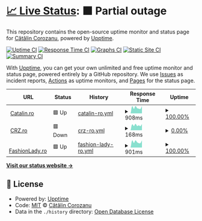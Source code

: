# [📈 Live Status](https://status.crz.ro): <!--live status--> **🟧 Partial outage**

This repository contains the open-source uptime monitor and status page for [Cătălin Corozanu](https://corozanu.ro), powered by [Upptime](https://github.com/upptime/upptime).

[![Uptime CI](https://github.com/corozanu/uptime/workflows/Uptime%20CI/badge.svg)](https://github.com/corozanu/uptime/actions?query=workflow%3A%22Uptime+CI%22)
[![Response Time CI](https://github.com/corozanu/uptime/workflows/Response%20Time%20CI/badge.svg)](https://github.com/corozanu/uptime/actions?query=workflow%3A%22Response+Time+CI%22)
[![Graphs CI](https://github.com/corozanu/uptime/workflows/Graphs%20CI/badge.svg)](https://github.com/corozanu/uptime/actions?query=workflow%3A%22Graphs+CI%22)
[![Static Site CI](https://github.com/corozanu/uptime/workflows/Static%20Site%20CI/badge.svg)](https://github.com/corozanu/uptime/actions?query=workflow%3A%22Static+Site+CI%22)
[![Summary CI](https://github.com/corozanu/uptime/workflows/Summary%20CI/badge.svg)](https://github.com/corozanu/uptime/actions?query=workflow%3A%22Summary+CI%22)

With [Upptime](https://upptime.js.org), you can get your own unlimited and free uptime monitor and status page, powered entirely by a GitHub repository. We use [Issues](https://github.com/corozanu/uptime/issues) as incident reports, [Actions](https://github.com/corozanu/uptime/actions) as uptime monitors, and [Pages](https://status.crz.ro) for the status page.

<!--start: status pages-->
<!-- This summary is generated by Upptime (https://github.com/upptime/upptime) -->
<!-- Do not edit this manually, your changes will be overwritten -->
<!-- prettier-ignore -->
| URL | Status | History | Response Time | Uptime |
| --- | ------ | ------- | ------------- | ------ |
| <img alt="" src="https://icons.duckduckgo.com/ip3/catalin.ro.ico" height="13"> [Catalin.ro](https://catalin.ro) | 🟩 Up | [catalin-ro.yml](https://github.com/corozanu/uptime.crz.ro/commits/HEAD/history/catalin-ro.yml) | <details><summary><img alt="Response time graph" src="./graphs/catalin-ro/response-time-week.png" height="20"> 908ms</summary><br><a href="https://uptime.crz.ro/history/catalin-ro"><img alt="Response time 639" src="https://img.shields.io/endpoint?url=https%3A%2F%2Fraw.githubusercontent.com%2Fcorozanu%2Fuptime.crz.ro%2FHEAD%2Fapi%2Fcatalin-ro%2Fresponse-time.json"></a><br><a href="https://uptime.crz.ro/history/catalin-ro"><img alt="24-hour response time 1127" src="https://img.shields.io/endpoint?url=https%3A%2F%2Fraw.githubusercontent.com%2Fcorozanu%2Fuptime.crz.ro%2FHEAD%2Fapi%2Fcatalin-ro%2Fresponse-time-day.json"></a><br><a href="https://uptime.crz.ro/history/catalin-ro"><img alt="7-day response time 908" src="https://img.shields.io/endpoint?url=https%3A%2F%2Fraw.githubusercontent.com%2Fcorozanu%2Fuptime.crz.ro%2FHEAD%2Fapi%2Fcatalin-ro%2Fresponse-time-week.json"></a><br><a href="https://uptime.crz.ro/history/catalin-ro"><img alt="30-day response time 2047" src="https://img.shields.io/endpoint?url=https%3A%2F%2Fraw.githubusercontent.com%2Fcorozanu%2Fuptime.crz.ro%2FHEAD%2Fapi%2Fcatalin-ro%2Fresponse-time-month.json"></a><br><a href="https://uptime.crz.ro/history/catalin-ro"><img alt="1-year response time 509" src="https://img.shields.io/endpoint?url=https%3A%2F%2Fraw.githubusercontent.com%2Fcorozanu%2Fuptime.crz.ro%2FHEAD%2Fapi%2Fcatalin-ro%2Fresponse-time-year.json"></a></details> | <details><summary><a href="https://uptime.crz.ro/history/catalin-ro">100.00%</a></summary><a href="https://uptime.crz.ro/history/catalin-ro"><img alt="All-time uptime 98.81%" src="https://img.shields.io/endpoint?url=https%3A%2F%2Fraw.githubusercontent.com%2Fcorozanu%2Fuptime.crz.ro%2FHEAD%2Fapi%2Fcatalin-ro%2Fuptime.json"></a><br><a href="https://uptime.crz.ro/history/catalin-ro"><img alt="24-hour uptime 100.00%" src="https://img.shields.io/endpoint?url=https%3A%2F%2Fraw.githubusercontent.com%2Fcorozanu%2Fuptime.crz.ro%2FHEAD%2Fapi%2Fcatalin-ro%2Fuptime-day.json"></a><br><a href="https://uptime.crz.ro/history/catalin-ro"><img alt="7-day uptime 100.00%" src="https://img.shields.io/endpoint?url=https%3A%2F%2Fraw.githubusercontent.com%2Fcorozanu%2Fuptime.crz.ro%2FHEAD%2Fapi%2Fcatalin-ro%2Fuptime-week.json"></a><br><a href="https://uptime.crz.ro/history/catalin-ro"><img alt="30-day uptime 99.30%" src="https://img.shields.io/endpoint?url=https%3A%2F%2Fraw.githubusercontent.com%2Fcorozanu%2Fuptime.crz.ro%2FHEAD%2Fapi%2Fcatalin-ro%2Fuptime-month.json"></a><br><a href="https://uptime.crz.ro/history/catalin-ro"><img alt="1-year uptime 99.17%" src="https://img.shields.io/endpoint?url=https%3A%2F%2Fraw.githubusercontent.com%2Fcorozanu%2Fuptime.crz.ro%2FHEAD%2Fapi%2Fcatalin-ro%2Fuptime-year.json"></a></details>
| <img alt="" src="https://icons.duckduckgo.com/ip3/crz.ro.ico" height="13"> [CRZ.ro](https://crz.ro) | 🟥 Down | [crz-ro.yml](https://github.com/corozanu/uptime.crz.ro/commits/HEAD/history/crz-ro.yml) | <details><summary><img alt="Response time graph" src="./graphs/crz-ro/response-time-week.png" height="20"> 168ms</summary><br><a href="https://uptime.crz.ro/history/crz-ro"><img alt="Response time 248" src="https://img.shields.io/endpoint?url=https%3A%2F%2Fraw.githubusercontent.com%2Fcorozanu%2Fuptime.crz.ro%2FHEAD%2Fapi%2Fcrz-ro%2Fresponse-time.json"></a><br><a href="https://uptime.crz.ro/history/crz-ro"><img alt="24-hour response time 200" src="https://img.shields.io/endpoint?url=https%3A%2F%2Fraw.githubusercontent.com%2Fcorozanu%2Fuptime.crz.ro%2FHEAD%2Fapi%2Fcrz-ro%2Fresponse-time-day.json"></a><br><a href="https://uptime.crz.ro/history/crz-ro"><img alt="7-day response time 168" src="https://img.shields.io/endpoint?url=https%3A%2F%2Fraw.githubusercontent.com%2Fcorozanu%2Fuptime.crz.ro%2FHEAD%2Fapi%2Fcrz-ro%2Fresponse-time-week.json"></a><br><a href="https://uptime.crz.ro/history/crz-ro"><img alt="30-day response time 174" src="https://img.shields.io/endpoint?url=https%3A%2F%2Fraw.githubusercontent.com%2Fcorozanu%2Fuptime.crz.ro%2FHEAD%2Fapi%2Fcrz-ro%2Fresponse-time-month.json"></a><br><a href="https://uptime.crz.ro/history/crz-ro"><img alt="1-year response time 191" src="https://img.shields.io/endpoint?url=https%3A%2F%2Fraw.githubusercontent.com%2Fcorozanu%2Fuptime.crz.ro%2FHEAD%2Fapi%2Fcrz-ro%2Fresponse-time-year.json"></a></details> | <details><summary><a href="https://uptime.crz.ro/history/crz-ro">0.00%</a></summary><a href="https://uptime.crz.ro/history/crz-ro"><img alt="All-time uptime 33.38%" src="https://img.shields.io/endpoint?url=https%3A%2F%2Fraw.githubusercontent.com%2Fcorozanu%2Fuptime.crz.ro%2FHEAD%2Fapi%2Fcrz-ro%2Fuptime.json"></a><br><a href="https://uptime.crz.ro/history/crz-ro"><img alt="24-hour uptime 0.00%" src="https://img.shields.io/endpoint?url=https%3A%2F%2Fraw.githubusercontent.com%2Fcorozanu%2Fuptime.crz.ro%2FHEAD%2Fapi%2Fcrz-ro%2Fuptime-day.json"></a><br><a href="https://uptime.crz.ro/history/crz-ro"><img alt="7-day uptime 0.00%" src="https://img.shields.io/endpoint?url=https%3A%2F%2Fraw.githubusercontent.com%2Fcorozanu%2Fuptime.crz.ro%2FHEAD%2Fapi%2Fcrz-ro%2Fuptime-week.json"></a><br><a href="https://uptime.crz.ro/history/crz-ro"><img alt="30-day uptime 0.00%" src="https://img.shields.io/endpoint?url=https%3A%2F%2Fraw.githubusercontent.com%2Fcorozanu%2Fuptime.crz.ro%2FHEAD%2Fapi%2Fcrz-ro%2Fuptime-month.json"></a><br><a href="https://uptime.crz.ro/history/crz-ro"><img alt="1-year uptime 25.03%" src="https://img.shields.io/endpoint?url=https%3A%2F%2Fraw.githubusercontent.com%2Fcorozanu%2Fuptime.crz.ro%2FHEAD%2Fapi%2Fcrz-ro%2Fuptime-year.json"></a></details>
| <img alt="" src="https://icons.duckduckgo.com/ip3/fashionlady.ro.ico" height="13"> [FashionLady.ro](https://fashionlady.ro) | 🟩 Up | [fashion-lady-ro.yml](https://github.com/corozanu/uptime.crz.ro/commits/HEAD/history/fashion-lady-ro.yml) | <details><summary><img alt="Response time graph" src="./graphs/fashion-lady-ro/response-time-week.png" height="20"> 901ms</summary><br><a href="https://uptime.crz.ro/history/fashion-lady-ro"><img alt="Response time 2603" src="https://img.shields.io/endpoint?url=https%3A%2F%2Fraw.githubusercontent.com%2Fcorozanu%2Fuptime.crz.ro%2FHEAD%2Fapi%2Ffashion-lady-ro%2Fresponse-time.json"></a><br><a href="https://uptime.crz.ro/history/fashion-lady-ro"><img alt="24-hour response time 1125" src="https://img.shields.io/endpoint?url=https%3A%2F%2Fraw.githubusercontent.com%2Fcorozanu%2Fuptime.crz.ro%2FHEAD%2Fapi%2Ffashion-lady-ro%2Fresponse-time-day.json"></a><br><a href="https://uptime.crz.ro/history/fashion-lady-ro"><img alt="7-day response time 901" src="https://img.shields.io/endpoint?url=https%3A%2F%2Fraw.githubusercontent.com%2Fcorozanu%2Fuptime.crz.ro%2FHEAD%2Fapi%2Ffashion-lady-ro%2Fresponse-time-week.json"></a><br><a href="https://uptime.crz.ro/history/fashion-lady-ro"><img alt="30-day response time 2545" src="https://img.shields.io/endpoint?url=https%3A%2F%2Fraw.githubusercontent.com%2Fcorozanu%2Fuptime.crz.ro%2FHEAD%2Fapi%2Ffashion-lady-ro%2Fresponse-time-month.json"></a><br><a href="https://uptime.crz.ro/history/fashion-lady-ro"><img alt="1-year response time 2625" src="https://img.shields.io/endpoint?url=https%3A%2F%2Fraw.githubusercontent.com%2Fcorozanu%2Fuptime.crz.ro%2FHEAD%2Fapi%2Ffashion-lady-ro%2Fresponse-time-year.json"></a></details> | <details><summary><a href="https://uptime.crz.ro/history/fashion-lady-ro">100.00%</a></summary><a href="https://uptime.crz.ro/history/fashion-lady-ro"><img alt="All-time uptime 90.81%" src="https://img.shields.io/endpoint?url=https%3A%2F%2Fraw.githubusercontent.com%2Fcorozanu%2Fuptime.crz.ro%2FHEAD%2Fapi%2Ffashion-lady-ro%2Fuptime.json"></a><br><a href="https://uptime.crz.ro/history/fashion-lady-ro"><img alt="24-hour uptime 100.00%" src="https://img.shields.io/endpoint?url=https%3A%2F%2Fraw.githubusercontent.com%2Fcorozanu%2Fuptime.crz.ro%2FHEAD%2Fapi%2Ffashion-lady-ro%2Fuptime-day.json"></a><br><a href="https://uptime.crz.ro/history/fashion-lady-ro"><img alt="7-day uptime 100.00%" src="https://img.shields.io/endpoint?url=https%3A%2F%2Fraw.githubusercontent.com%2Fcorozanu%2Fuptime.crz.ro%2FHEAD%2Fapi%2Ffashion-lady-ro%2Fuptime-week.json"></a><br><a href="https://uptime.crz.ro/history/fashion-lady-ro"><img alt="30-day uptime 99.30%" src="https://img.shields.io/endpoint?url=https%3A%2F%2Fraw.githubusercontent.com%2Fcorozanu%2Fuptime.crz.ro%2FHEAD%2Fapi%2Ffashion-lady-ro%2Fuptime-month.json"></a><br><a href="https://uptime.crz.ro/history/fashion-lady-ro"><img alt="1-year uptime 89.60%" src="https://img.shields.io/endpoint?url=https%3A%2F%2Fraw.githubusercontent.com%2Fcorozanu%2Fuptime.crz.ro%2FHEAD%2Fapi%2Ffashion-lady-ro%2Fuptime-year.json"></a></details>

<!--end: status pages-->

[**Visit our status website →**](https://status.crz.ro)

## 📄 License

- Powered by: [Upptime](https://github.com/upptime/upptime)
- Code: [MIT](./LICENSE) © [Cătălin Corozanu](https://corozanu.ro)
- Data in the `./history` directory: [Open Database License](https://opendatacommons.org/licenses/odbl/1-0/)
